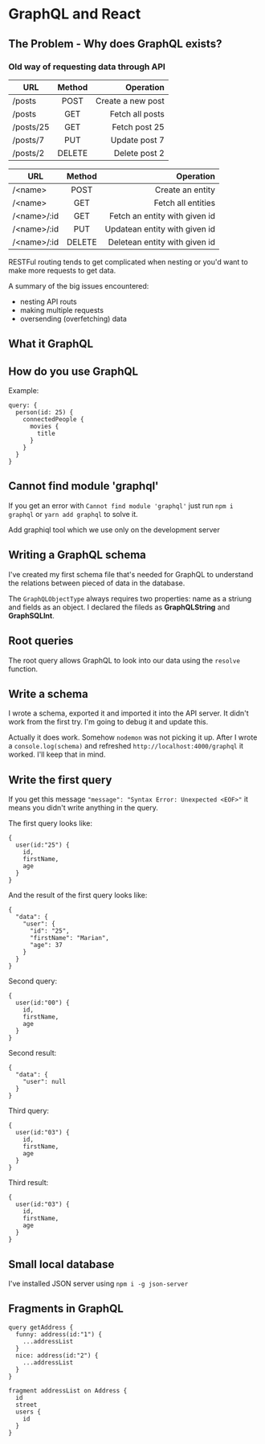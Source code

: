 # GraphQL and React

## The Problem - Why does GraphQL exists?

### Old way of requesting data through API

| URL       | Method |         Operation |
| --------- | :----: | ----------------: |
| /posts    |  POST  | Create a new post |
| /posts    |  GET   |   Fetch all posts |
| /posts/25 |  GET   |     Fetch post 25 |
| /posts/7  |  PUT   |     Update post 7 |
| /posts/2  | DELETE |     Delete post 2 |

| URL          | Method |                     Operation |
| ------------ | :----: | ----------------------------: |
| /\<name>     |  POST  |              Create an entity |
| /\<name>     |  GET   |            Fetch all entities |
| /\<name>/:id |  GET   | Fetch an entity with given id |
| /\<name>/:id |  PUT   | Updatean entity with given id |
| /\<name>/:id | DELETE | Deletean entity with given id |

RESTFul routing tends to get complicated when nesting or you'd want to make more requests to get data.

A summary of the big issues encountered:

- nesting API routs
- making multiple requests
- oversending (overfetching) data

## What it GraphQL

## How do you use GraphQL

Example:

```
query: {
  person(id: 25) {
    connectedPeople {
      movies {
        title
      }
    }
  }
}
```


## Cannot find module 'graphql'

If you get an error with `Cannot find module 'graphql'` just run `npm i graphql` or `yarn add graphql` to solve it.

Add graphiql tool which we use only on the development server


## Writing a GraphQL schema

I've created my first schema file that's needed for GraphQL to understand the relations between pieced of data in the database.

The `GraphQLObjectType` always requires two properties: name as a striung and fields as an object. I declared the fileds as **GraphQLString** and **GraphSQLInt**.

## Root queries

The root query allows GraphQL to look into our data using the `resolve` function.

## Write a schema

I wrote a schema, exported it and imported it into the API server.
It didn't work from the first try. I'm going to debug it and update this.

Actually it does work. Somehow `nodemon` was not picking it up. After I wrote a `console.log(schema)` and refreshed `http://localhost:4000/graphql` it worked. I'll keep that in mind.

## Write the first query

If you get this message `"message": "Syntax Error: Unexpected <EOF>"` it means you didn't write anything in the query.

The first query looks like:

```
{
  user(id:"25") {
    id,
    firstName,
    age
  }
}
```

And the result of the first query looks like:
```
{
  "data": {
    "user": {
      "id": "25",
      "firstName": "Marian",
      "age": 37
    }
  }
}
```

Second query:
```
{
  user(id:"00") {
    id,
    firstName,
    age
  }
}
```

Second result:
```
{
  "data": {
    "user": null
  }
}
```

Third query:
```
{
  user(id:"03") {
    id,
    firstName,
    age
  }
}
```

Third result:
```
{
  user(id:"03") {
    id,
    firstName,
    age
  }
}
```

## Small local database

I've installed JSON server using `npm i -g json-server`

## Fragments in GraphQL

```
query getAddress {
  funny: address(id:"1") {
    ...addressList
  }
  nice: address(id:"2") {
    ...addressList
  }
}

fragment addressList on Address {
  id
  street
  users {
    id
  }
}
```
